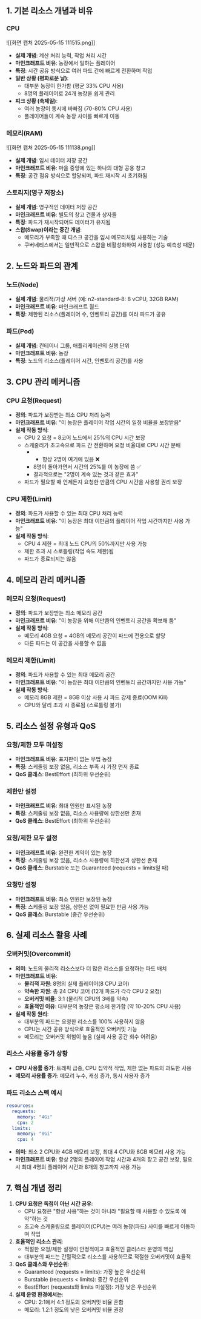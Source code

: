 ## 1. 기본 리소스 개념과 비유

### CPU
![[화면 캡처 2025-05-15 111515.png]]
- **실제 개념**: 계산 처리 능력, 작업 처리 시간
- **마인크래프트 비유**: 농장에서 일하는 플레이어
- **특징**: 시간 공유 방식으로 여러 파드 간에 빠르게 전환하며 작업
- **일반 상황 (평화로운 날)**:
	- 대부분 농장이 한가함 (평균 33% CPU 사용)
	- 8명의 플레이어로 24개 농장을 쉽게 관리
- **피크 상황 (축제일)**:
	- 여러 농장이 동시에 바빠짐 (70-80% CPU 사용)
	- 플레이어들이 계속 농장 사이를 빠르게 이동
### 메모리(RAM)
![[화면 캡처 2025-05-15 111138.png]]
- **실제 개념**: 임시 데이터 저장 공간
- **마인크래프트 비유**: 마을 중앙에 있는 하나의 대형 공용 창고
- **특징**: 공간 점유 방식으로 할당되며, 파드 재시작 시 초기화됨
### 스토리지(영구 저장소)

- **실제 개념**: 영구적인 데이터 저장 공간
- **마인크래프트 비유**: 별도의 창고 건물과 상자들
- **특징**: 파드가 재시작되어도 데이터가 유지됨
- **스왑(Swap)이라는 중간 개념**:
	- 메모리가 부족할 때 디스크 공간을 임시 메모리처럼 사용하는 기술
	- 쿠버네티스에서는 일반적으로 스왑을 비활성화하여 사용함 (성능 예측성 때문)
## 2. 노드와 파드의 관계

### 노드(Node)

- **실제 개념**: 물리적/가상 서버 (예: n2-standard-8: 8 vCPU, 32GB RAM)
- **마인크래프트 비유**: 마인크래프트 월드
- **특징**: 제한된 리소스(플레이어 수, 인벤토리 공간)를 여러 파드가 공유
### 파드(Pod)

- **실제 개념**: 컨테이너 그룹, 애플리케이션의 실행 단위
- **마인크래프트 비유**: 농장
- **특징**: 노드의 리소스(플레이어 시간, 인벤토리 공간)를 사용
## 3. CPU 관리 메커니즘

### CPU 요청(Request)

- **정의**: 파드가 보장받는 최소 CPU 처리 능력
- **마인크래프트 비유**: "이 농장은 플레이어 작업 시간의 일정 비율을 보장받음"
- **실제 작동 방식**:
    - CPU 2 요청 = 8코어 노드에서 25%의 CPU 시간 보장
    - 스케줄러가 초고속으로 파드 간 전환하며 요청 비율대로 CPU 시간 분배
	    - - 항상 2명이 여기에 있음 ❌
	    - 8명이 돌아가면서 시간의 25%를 이 농장에 씀 ✅
	    - 결과적으로는 "2명이 계속 있는 것과 같은 효과"
    - 파드가 필요할 때 언제든지 요청한 만큼의 CPU 시간을 사용할 권리 보장
### CPU 제한(Limit)

- **정의**: 파드가 사용할 수 있는 최대 CPU 처리 능력
- **마인크래프트 비유**: "이 농장은 최대 이만큼의 플레이어 작업 시간까지만 사용 가능"
- **실제 작동 방식**:
    - CPU 4 제한 = 최대 노드 CPU의 50%까지만 사용 가능
    - 제한 초과 시 스로틀링(작업 속도 제한)됨
    - 파드가 종료되지는 않음
## 4. 메모리 관리 메커니즘

### 메모리 요청(Request)

- **정의**: 파드가 보장받는 최소 메모리 공간
- **마인크래프트 비유**: "이 농장을 위해 이만큼의 인벤토리 공간을 확보해 둠"
- **실제 작동 방식**:
    - 메모리 4GB 요청 = 4GB의 메모리 공간이 파드에 전용으로 할당
    - 다른 파드는 이 공간을 사용할 수 없음
### 메모리 제한(Limit)

- **정의**: 파드가 사용할 수 있는 최대 메모리 공간
- **마인크래프트 비유**: "이 농장은 최대 이만큼의 인벤토리 공간까지만 사용 가능"
- **실제 작동 방식**:
    - 메모리 8GB 제한 = 8GB 이상 사용 시 파드 강제 종료(OOM Kill)
    - CPU와 달리 초과 시 종료됨 (스로틀링 불가)
## 5. 리소스 설정 유형과 QoS

### 요청/제한 모두 미설정

- **마인크래프트 비유**: 표지판이 없는 무법 농장
- **특징**: 스케줄링 보장 없음, 리소스 부족 시 가장 먼저 종료
- **QoS 클래스**: BestEffort (최하위 우선순위)
### 제한만 설정

- **마인크래프트 비유**: 최대 인원만 표시된 농장
- **특징**: 스케줄링 보장 없음, 리소스 사용량에 상한선만 존재
- **QoS 클래스**: BestEffort (최하위 우선순위)
### 요청/제한 모두 설정

- **마인크래프트 비유**: 완전한 계약이 있는 농장
- **특징**: 스케줄링 보장 있음, 리소스 사용량에 하한선과 상한선 존재
- **QoS 클래스**: Burstable 또는 Guaranteed (requests = limits일 때)
### 요청만 설정

- **마인크래프트 비유**: 최소 인원만 보장된 농장
- **특징**: 스케줄링 보장 있음, 상한선 없이 필요한 만큼 사용 가능
- **QoS 클래스**: Burstable (중간 우선순위)
## 6. 실제 리소스 활용 사례

### 오버커밋(Overcommit)

- **의미**: 노드의 물리적 리소스보다 더 많은 리소스를 요청하는 파드 배치
- **마인크래프트 비유**:
	- **물리적 자원**: 8명의 실제 플레이어(8 CPU 코어)
	- **약속한 자원**: 총 24 CPU 코어 (12개 파드가 각각 CPU 2 요청)
	- **오버커밋 비율**: 3:1 (물리적 CPU의 3배를 약속)
	- **효율적인 이유**: 대부분의 농장은 평소에 한가함 (약 10-20% CPU 사용)
- **실제 작동 원리**:
    - 대부분의 파드는 요청한 리소스를 100% 사용하지 않음
    - CPU는 시간 공유 방식으로 효율적인 오버커밋 가능
    - 메모리는 오버커밋 위험이 높음 (실제 사용 공간 회수 어려움)
### 리소스 사용률 증가 상황

- **CPU 사용률 증가**: 트래픽 급증, CPU 집약적 작업, 제한 없는 파드의 과도한 사용
- **메모리 사용률 증가**: 메모리 누수, 캐싱 증가, 동시 사용자 증가

### 파드 리소스 스펙 예시

```yaml
resources:
  requests:
    memory: "4Gi"
    cpu: 2
  limits:
    memory: "8Gi"
    cpu: 4
```

- **의미**: 최소 2 CPU와 4GB 메모리 보장, 최대 4 CPU와 8GB 메모리 사용 가능
- **마인크래프트 비유**: 항상 2명의 플레이어 작업 시간과 4개의 창고 공간 보장, 필요시 최대 4명의 플레이어 시간과 8개의 창고까지 사용 가능

## 7. 핵심 개념 정리

1. **CPU 요청은 독점이 아닌 시간 공유**:
    - CPU 요청은 "항상 사용"하는 것이 아니라 "필요할 때 사용할 수 있도록 예약"하는 것
    - 초고속 스케줄링으로 플레이어(CPU)는 여러 농장(파드) 사이를 빠르게 이동하며 작업
2. **효율적인 리소스 관리**:
    - 적절한 요청/제한 설정이 안정적이고 효율적인 클러스터 운영의 핵심
    - 대부분의 파드는 간헐적으로 리소스를 사용하므로 적절한 오버커밋이 효율적
3. **QoS 클래스와 우선순위**:
    - Guaranteed (requests = limits): 가장 높은 우선순위
    - Burstable (requests < limits): 중간 우선순위
    - BestEffort (requests와 limits 미설정): 가장 낮은 우선순위
4. **실제 운영 환경에서는**:
	- CPU: 2:1에서 4:1 정도의 오버커밋 비율 흔함
    - 메모리: 1.2:1 정도의 낮은 오버커밋 비율 권장